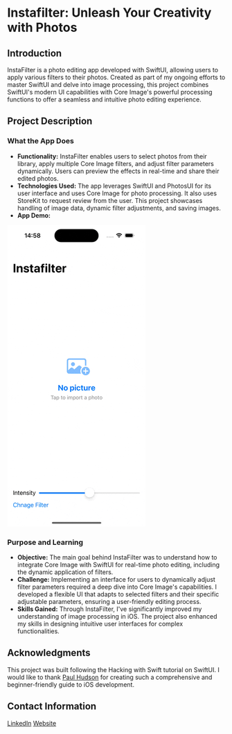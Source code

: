# Instafilter: Unleash Your Creativity with Photos

## Introduction

InstaFilter is a photo editing app developed with SwiftUI, allowing users to apply various filters to their photos. Created as part of my ongoing efforts to master SwiftUI and delve into image processing, this project combines SwiftUI's modern UI capabilities with Core Image's powerful processing functions to offer a seamless and intuitive photo editing experience.

## Project Description

### What the App Does

- **Functionality:** InstaFilter enables users to select photos from their library, apply multiple Core Image filters, and adjust filter parameters dynamically. Users can preview the effects in real-time and share their edited photos.
- **Technologies Used:** The app leverages SwiftUI and PhotosUI for its user interface and uses Core Image for photo processing. It also uses StoreKit to request review from the user. This project showcases handling of image data, dynamic filter adjustments, and saving images.
- **App Demo:**
<img src="https://github.com/Masoud-Safari/Instafilter/blob/926ec0cfa90cc09ee01a5cd6d91881cde85a36f3/Instafilter-screen-recording.gif" width="320">

### Purpose and Learning

- **Objective:** The main goal behind InstaFilter was to understand how to integrate Core Image with SwiftUI for real-time photo editing, including the dynamic application of filters.
- **Challenge:** Implementing an interface for users to dynamically adjust filter parameters required a deep dive into Core Image's capabilities. I developed a flexible UI that adapts to selected filters and their specific adjustable parameters, ensuring a user-friendly editing process.
- **Skills Gained:** Through InstaFilter, I've significantly improved my understanding of image processing in iOS. The project also enhanced my skills in designing intuitive user interfaces for complex functionalities.

## Acknowledgments

This project was built following the Hacking with Swift tutorial on SwiftUI. I would like to thank [Paul Hudson](https://www.hackingwithswift.com) for creating such a comprehensive and beginner-friendly guide to iOS development.

## Contact Information

[LinkedIn](https://www.linkedin.com/in/masoud-safari/)
[Website](https://masoudsafari.com)
